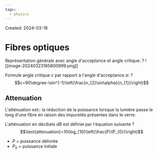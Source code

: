```yaml
---
tags:
  - physics
---
```

Created: 2024-03-18

# Fibres optiques

Représentation générale avec angle d'acceptance et angle critique:
?
![[image-20240323185800999.png]]
<!--SR:!2024-04-06,9,250-->


Formule angle critique $c$ par rapport à l'angle d'acceptance $\alpha$:
?
$$c=90\degree-\sin^{-1}\left(\frac{n_{2}\sin\alpha}{n_{1}}\right)$$
<!--SR:!2024-04-05,3,170-->

## Attenuation
L'atténuation est:: la réduction de la puissance lorsque la lumière passe le long d'une fibre en raison des impuretés présentes dans le verre.
<!--SR:!2024-04-09,6,170-->

L'atténuation en décibels $\text{dB}$ est définie par l'équation suivante
?
$$\text{attenuation}=10\log_{10}\left(\frac{P}{P_{0}}\right)$$
- $P$ = puissance délivrée
- $P_{0}$ = puissance initiale
<!--SR:!2024-04-05,8,250-->

